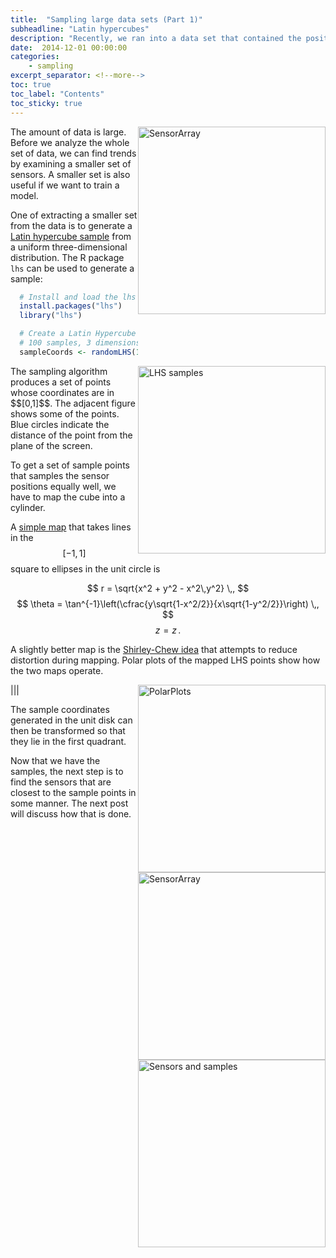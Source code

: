 ```yaml
---
title:  "Sampling large data sets (Part 1)"
subheadline: "Latin hypercubes"
description: "Recently, we ran into a data set that contained the positions and time-series data for a set of 50,000 sensors arranged in a cylindrical array." 
date:  2014-12-01 00:00:00
categories:
    - sampling
excerpt_separator: <!--more-->
toc: true
toc_label: "Contents"
toc_sticky: true
---
```


<img style="float:right;width:300px" alt="SensorArray" src="{{site.baseurl}}/assets/blogimg/SensorArray.png"/>  
The amount of data is large.  Before we analyze the whole set of data, we can find trends  
by examining a smaller set of sensors.  A smaller set is also useful if we want to
train a model. 
<!--more-->

One of extracting a smaller set from the data is to generate a [Latin hypercube sample](http://en.wikipedia.org/wiki/Latin_hypercube_sampling) from a uniform three-dimensional distribution.
The R package `lhs` can be used to generate a sample:

~~~ R
  # Install and load the lhs library
  install.packages("lhs")
  library("lhs")

  # Create a Latin Hypercube sample of coordinates between 0 and 1
  # 100 samples, 3 dimensions
  sampleCoords <- randomLHS(100, 3)
~~~

<img style="float:right;width:300px" alt="LHS samples" src="{{site.baseurl}}/assets/blogimg/SampleCoords.png"/>  
The sampling algorithm produces a set of points whose coordinates are in $$[0,1]$$.  The 
adjacent figure shows some of the points.  Blue circles indicate the distance of the point
from the plane of the screen.

To get a set of sample points that samples the sensor positions equally well, we have to
map the cube into a cylinder.  

A [simple map](http://mathproofs.blogspot.co.nz/2005/07/mapping-square-to-circle.html) that takes lines in the $$[-1,1]$$ square to ellipses in the unit circle is

$$
  r = \sqrt{x^2 + y^2 - x^2\,y^2}  \,,
$$
$$
  \theta = \tan^{-1}\left(\cfrac{y\sqrt{1-x^2/2}}{x\sqrt{1-y^2/2}}\right) \,,
$$
$$
  z = z \,.
$$

A slightly better map is the [Shirley-Chew idea](https://mediatech.aalto.fi/~jaakko/T111-5310/K2013/JGT-97.pdf) that attempts to reduce distortion during mapping.
Polar plots of the mapped LHS points show how the two maps operate.

|<img style="float:right;width:300px" alt="PolarPlots" src="{{site.baseurl}}/assets/blogimg/PolarPrime.png"/>|<img style="float:right;width:300px" alt="SensorArray" src="{{site.baseurl}}/assets/blogimg/PolarShirleyChew.png"/>|

<img style="float:right;width:300px" alt="Sensors and samples" src="{{site.baseurl}}/assets/blogimg/SensorsAndSamples.png"/>  
The sample coordinates generated in the unit disk can then be transformed so that 
they lie in the first quadrant.

Now that we have the samples, the next step is to find the sensors that are
closest to the sample points in some manner.  The next post will discuss how
that is done.


